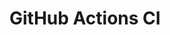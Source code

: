 # GitHub Actions CI
























































































































































































































































































































































































































































































































































